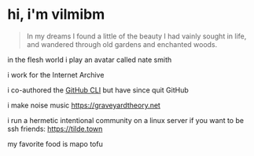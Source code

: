 # hi, i'm vilmibm

> In my dreams I found a little of the beauty I had vainly sought in life, and wandered through old gardens and enchanted woods.

in the flesh world i play an avatar called nate smith

i work for the Internet Archive

i co-authored the [GitHub CLI](https://github.com/cli/cli) but have since quit GitHub

i make noise music https://graveyardtheory.net

i run a hermetic intentional community on a linux server if you want to be ssh friends: https://tilde.town

my favorite food is mapo tofu

